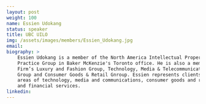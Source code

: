 ```yaml
---
layout: post
weight: 100
name: Essien Udokang
status: speaker
title: UBC UILO
img: /assets/images/members/Essien_Udokang.jpg
email: 
biography: >
    Essien Udokang is a member of the North America Intellectual Property
    Practice Group in Baker McKenzie's Toronto office. He is also a member of the
    Firm’s Luxury and Fashion Group, Technology, Media & Telecommunications
    Group and Consumer Goods & Retail Gnroup. Essien represents clients in the
    areas of technology, media and communications, consumer goods and retail,
    and financial services.
linkedin: 
---
```

